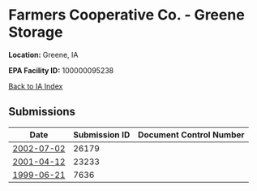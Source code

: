 # Farmers Cooperative Co. - Greene Storage

**Location:** Greene, IA

**EPA Facility ID:** 100000095238

[Back to IA Index](../../index.md)

## Submissions

| Date | Submission ID | Document Control Number |
|------|--------------|-------------------------|
| [2002-07-02](submissions/26179.md) | 26179 |  |
| [2001-04-12](submissions/23233.md) | 23233 |  |
| [1999-06-21](submissions/7636.md) | 7636 |  |

